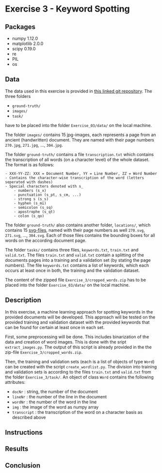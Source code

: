 # Exercise 3 - Keyword Spotting


## Packages
- numpy 1.12.0
- matplotlib 2.0.0
- scipy 0.19.0
- re
- PIL
- os

## Data
The data used in this exercise is provided in [this linked git repository](https://github.com/lunactic/PatRec17_KWS_Data). The three folders
- `ground-truth/`
- `images/`
- `task/`

have to be placed into the folder `Exercise_03/data/` on the local machine.

The folder `images/` contains 15 jpg-images, each represents a page from an ancient (handwritten) document. They are named with their page numbers `270.jpg`, `271.jpg`, ..., `304.jpg`.

The folder `ground-truth/` contains a file `transcription.txt` which contains the transcription of all words (on a character level) of the whole dataset. The format is as follows:

	- XXX-YY-ZZ: XXX = Document Number, YY = Line Number, ZZ = Word Number
	- Contains the character-wise transcription of the word (letters seperated with dashes)
	- Special characters denoted with s_
		- numbers (s_x)
		- punctuation (s_pt, s_cm, ...)
		- strong s (s_s)
		- hyphen (s_mi)
		- semicolon (s_sq)
		- apostrophe (s_qt)
		- colon (s_qo)

The folder `ground-truth/` also contains another folder, `locations/`, which contains 15 [svg-files](https://de.wikipedia.org/wiki/Scalable_Vector_Graphics), named with their page numbers as well `270.svg`, `271.svg`, ..., `304.svg`.
Each of those files contains the bounding boxes for all words on the according document page.

The folder `tasks/` contains three files, `keywords.txt`, `train.txt` and `valid.txt`. The files `train.txt` and `valid.txt` contain a splitting of the documents pages into a training and a validation set (by stating the page numbers).
The file `keywords.txt` contains a list of keywords, which each occurs at least once in both, the training and the validation dataset.

The content of the zipped file `Exercise_3/cropped_words.zip` has to be placed into the folder `Exercise_03/data/` on the local machine.

## Description
In this exercise, a machine learning approach for spotting keywords in the provided documents will be developed. This approach will be tested on the provided training and validation dataset with the provided keywords that can be found for certain at least once in each set.

First, some preprocessing will be done. This includes binarization of the data and creation of word images. This is done with the sript `extract_images.py`. The output of this script is already provided in the the zip-file `Exercise_3/cropped_words.zip`.

Then, the training and validation sets (each is a list of objects of type `Word`) can be created with the script `create_wordlist.py`. The division into training and validation sets is according to the files `train.txt` and `valid.txt` from the folder `Exercise_3/task/`. An object of class `Word` contains the following attributes:

- `docNr` : string, the number of the document
- `lineNr` : the number of the line in the document
- `wordNr` : the number of the word in the line
- `img` : the image of the word as numpy array
- `transcript` : the transcription of the word on a character basis as described above

## Instructions


## Results


## Conclusion
